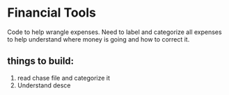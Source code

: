 # Financial Tools

Code to help wrangle expenses. Need to label and categorize all expenses to help understand where money is going and how to correct it.

## things to build:
1. read chase file and categorize it
1. Understand desce